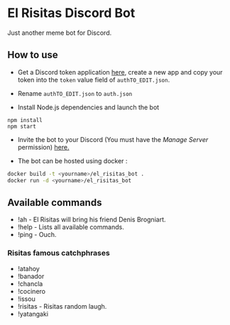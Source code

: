 # El Risitas Discord Bot

Just another meme bot for Discord.

## How to use

* Get a Discord token application [here](https://discordapp.com/developers/applications/me), create a new app and copy your token into the ``token`` value field of ```authTO_EDIT.json```.

* Rename ```authTO_EDIT.json``` to ```auth.json```

* Install Node.js dependencies and launch the bot

```node
npm install
npm start
```

* Invite the bot to your Discord (You must have the *Manage Server* permission) [here.](https://discordapp.com/oauth2/authorize?&client_id=411637700156850176&scope=bot&permissions=36719616)

* The bot can be hosted using docker :

```bash
docker build -t <yourname>/el_risitas_bot .
docker run -d <yourname>/el_risitas_bot
```

## Available commands

* !ah - El Risitas will bring his friend Denis Brogniart.
* !help - Lists all available commands.
* !ping - Ouch.

### Risitas famous catchphrases

* !atahoy
* !banador
* !chancla
* !cocinero
* !issou
* !risitas - Risitas random laugh.
* !yatangaki
